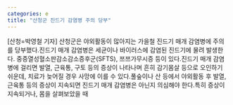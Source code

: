 ```yaml
---
categories: e
title: "산청군 진드기 감염병 주의 당부"
---
```

[산청=박영철 기자] 산청군은 야외활동이 많아지는 가을철 진드기 매개 감염병에 주의를 당부했다.진드기 매개 감염병은 세균이나 바이러스에 감염된 진드기에 물려 발생한다. 중증열성혈소판감소감소증후군(SFTS), 쯔쯔가무시증 등이 있다.진드기 매개 감염병에 걸리면 발열, 근육통, 구토 등의 증상이 나타나며 흔히 감기몸살 등으로 오인하기 쉬운데, 치료가 늦어질 경우 사망에 이를 수 있다.풀숲이나 산 등에서 야외활동 후 발열, 근육통 등의 증상이 지속되면 진드기 매개 감염병은 아닌지 의심해야 한다.특히 증상이 지속되거나, 몸을 살펴보았을 때
